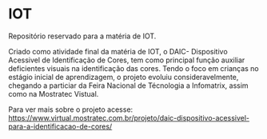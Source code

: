 # IOT
Repositório reservado para a matéria de IOT.

Criado como atividade final da matéria de IOT, o DAIC- Dispositivo Acessivel de Identificação de Cores, tem como principal função auxiliar deficientes visuais na identificação das cores. Tendo o foco em crianças no estágio inicial de aprendizagem, o projeto evoluiu consideravelmente, chegando a particiar da Feira Nacional de Técnologia a Infomatrix, assim como na Mostratec Vistual.

Para ver mais sobre o projeto acesse: https://www.virtual.mostratec.com.br/projeto/daic-dispositivo-acessivel-para-a-identificacao-de-cores/
